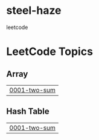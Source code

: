 # steel-haze
leetcode

<!---LeetCode Topics Start-->
# LeetCode Topics
## Array
|  |
| ------- |
| [0001-two-sum](https://github.com/ashtester-q/steel-haze/tree/master/0001-two-sum) |
## Hash Table
|  |
| ------- |
| [0001-two-sum](https://github.com/ashtester-q/steel-haze/tree/master/0001-two-sum) |
<!---LeetCode Topics End-->